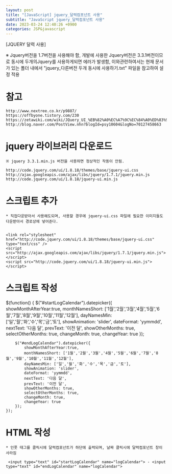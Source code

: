 ```yaml
---
layout: post
title: "[JavaScript] jquery_달력컴포넌트 사용"
subtitle: "JavaScript jquery_달력컴포넌트 사용"
date: 2023-03-24 12:40:26 +0900
categories: JSP&javascript
---
```

[JQUERY 달력 사용]

※ Jquery버전을 1.7버전을 사용해야 함, 개발에 사용한 Jquery버전은 3.3.1버전이므로 
	동시에 두개의Jquery를 사용하게되면 에러가 발생함,
	이와관련하여서는 현재 문서가 있는 폴더 내에서 "jquery_다른버전 두개 동시에 사용하기.txt" 파일을 참고하여 설정 적용


# 참고 
	http://www.nextree.co.kr/p9887/
	https://offbyone.tistory.com/230
	https://zetawiki.com/wiki/JQuery_UI_%EB%82%A0%EC%A7%9C%EC%84%A0%ED%83%9D%EA%B8%B0_datepicker
	http://blog.naver.com/PostView.nhn?blogId=psy10604&logNo=70127458663




# jquery 라이브러리 다운로드
	※ jquery 3.3.1.min.js 버전을 사용하면 정상적인 작동이 안됨.

	http://code.jquery.com/ui/1.8.18/themes/base/jquery-ui.css
	http://ajax.googleapis.com/ajax/libs/jquery/1.7.1/jquery.min.js
	http://code.jquery.com/ui/1.8.18/jquery-ui.min.js



# 스크립트 추가
    * 직접다운받아서 사용해도되며, 사용할 경우에 jquery-ui.css 파일에 필요한 이미지들도 다운받아서 경로상에 넣어준다.

	
	<link rel="stylesheet" href="http://code.jquery.com/ui/1.8.18/themes/base/jquery-ui.css" type="text/css" />
    <script src="http://ajax.googleapis.com/ajax/libs/jquery/1.7.1/jquery.min.js"></script>
    <script src="http://code.jquery.com/ui/1.8.18/jquery-ui.min.js"></script>



# 스크립트 작성

	
$(function() {
        $("#startLogCalendar").datepicker({
            showMonthAfterYear:true,
            monthNamesShort: ['1월','2월','3월','4월','5월','6월','7월','8월','9월','10월','11월','12월'],
            dayNamesMin: ['일','월','화','수','목','금','토'],
            showAnimation: 'slider',
            dateFormat: 'yymmdd',
            nextText: '다음 달',
            prevText: '이전 달',
            showOtherMonths: true,
            selectOtherMonths: true,
            changeMonth: true,
            changeYear: true
        });

        $("#endLogCalendar").datepicker({
            showMonthAfterYear:true,
            monthNamesShort: ['1월','2월','3월','4월','5월','6월','7월','8월','9월','10월','11월','12월'],
            dayNamesMin: ['일','월','화','수','목','금','토'],
            showAnimation: 'slider',
            dateFormat: 'yymmdd',
            nextText: '다음 달',
            prevText: '이전 달',
            showOtherMonths: true,
            selectOtherMonths: true,
            changeMonth: true,
            changeYear: true
        });
    });


# HTML 작성
	* 인풋 태그를 클릭시에 달력컴포넌트가 하단에 출력되며, 날짜 클릭시에 달력컴포넌트 창이 사라짐

	 <input type="text" id="startLogCalendar" name="logCalendar"> - <input type="text" id="endLogCalendar" name="logCalendar">







                                                                                                                                                                                                                                                                                                                                                                                                                                                                                                                                                                                                                                                                                                                                                                                                                                                                                                                                                                                                                                                                                                                                                                                                                                                                                                                                                                                                                                                                                                                                                                                                                                                                                                                                                                                                                                                                                                                                                                                                                                                                                                                                                                                                                                                                                                                                                                                            
